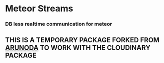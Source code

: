 # Meteor Streams

### DB less realtime communication for meteor

## THIS IS A TEMPORARY PACKAGE FORKED FROM [ARUNODA](http://arunoda.github.io/meteor-streams/) TO WORK WITH THE CLOUDINARY PACKAGE